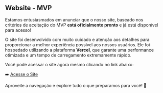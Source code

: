 ## Website - MVP

Estamos entusiasmados em anunciar que o nosso site, baseado nos critérios de aceitação do MVP **está oficialmente pronto** e já está disponível para acesso!

O site foi desenvolvido com muito cuidado e atenção aos detalhes para proporcionar a melhor experiência possível aos nossos usuários. Ele foi hospedado utilizando a plataforma **Vercel**, que garante uma performance otimizada e um tempo de carregamento extremamente rápido.

Você pode acessar o site agora mesmo clicando no link abaixo:

➡️ [Acesse o Site](https://deploycaloriecounter.vercel.app/)

Aproveite a navegação e explore tudo o que preparamos para você! 🚀
